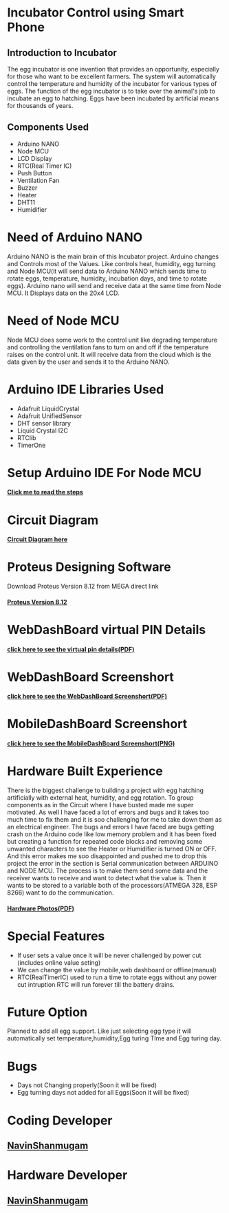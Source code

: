 
# Incubator Control using Smart Phone
## Introduction to Incubator
The egg incubator is one invention that provides an opportunity, especially for those who want to be excellent farmers. The system will automatically control the temperature and humidity of the incubator for various types of eggs. The function of the egg incubator is to take over the animal's job to incubate an egg to hatching. Eggs have been incubated by artificial means for thousands of years. 

## Components Used
* Arduino NANO
* Node MCU
* LCD Display
* RTC(Real Timer IC)
* Push Button
* Ventilation Fan
* Buzzer
* Heater
* DHT11
* Humidifier

# Need of Arduino NANO
Arduino NANO is the main brain of this Incubator project. Arduino changes and Controls most of the Values. Like controls heat, humidity, egg turning and Node MCU(it will send data to Arduino NANO which sends time to rotate eggs, temperature, humidity, incubation days, and time to rotate eggs). Arduino nano will send and receive data at the same time from Node MCU. It Displays data on the 20x4 LCD.

# Need of Node MCU
Node MCU does some work to the control unit like degrading temperature and controlling the ventilation fans to turn on and off if the temperature raises on the control unit. It will receive data from the cloud which is the data given by the user and sends it to the Arduino NANO.

# Arduino IDE Libraries Used
* Adafruit LiquidCrystal
* Adafruit UnifiedSensor
* DHT sensor library
* Liquid Crystal I2C
* RTClib
* TimerOne
# Setup Arduino IDE For Node MCU
#### [Click me to read the steps](https://www.instructables.com/Steps-to-Setup-Arduino-IDE-for-NODEMCU-ESP8266-WiF/)
# Circuit Diagram
#### [Circuit Diagram here](https://github.com/Navin23052000/Incubator-Online-controll-unit/blob/2b423da55fc7bc7e0b96e4aeddaa9ff456172a74/Incubator_Proteus_design%20Ver%208.12%20BY%20ElectroDroid_page-0001.jpg)
# Proteus Designing Software
Download Proteus Version 8.12 from MEGA direct link
 #### [Proteus Version 8.12](https://mega.nz/file/O5FRmR5D#uRR5PeKV-0fZcVhBFIiZZrSoAh4NqFRjtC4JEbneDiE)
# WebDashBoard virtual PIN Details
#### [click here to see the virtual pin details(PDF)](https://github.com/Navin23052000/Incubator-Online-controll-unit/blob/1673ec2966117d9199c628ff04547b7b5f76b667/Virtual%20pin%20details%20for%20web%20dashboard.pdf)
# WebDashBoard Screenshort
#### [click here to see the WebDashBoard Screenshort(PDF)](https://github.com/Navin23052000/Incubator-Online-controll-unit/blob/1673ec2966117d9199c628ff04547b7b5f76b667/WEB%20DASHBOARD%20INCUBATOR%20PROJECT.pdf)
# MobileDashBoard Screenshort
#### [click here to see the MobileDashBoard Screenshort(PNG)](https://github.com/Navin23052000/Incubator-Online-controll-unit/blob/1673ec2966117d9199c628ff04547b7b5f76b667/Blynk%20ScreenShort%20Mobile%20DashBoard.png)
# Hardware Built Experience 
There is the biggest challenge to building a project with egg hatching artificially with external heat, humidity, and egg rotation. To group components as in the Circuit where I have busted made me super motivated. As well I have faced a lot of errors and bugs and it takes too much time to fix them and it is soo challenging for me to take down them as an electrical engineer. The bugs and errors I have faced are bugs getting crash on the Arduino code like low memory problem and it has been fixed but creating a function for repeated code blocks and removing some unwanted characters to see the Heater or Humidifier is turned ON or OFF. And this error makes me soo disappointed and pushed me to drop this project the error in the section is Serial communication between ARDUINO and NODE MCU. The process is to make them send some data and the receiver wants to receive and want to detect what the value is. Then it wants to be stored to a variable both of the processors(ATMEGA 328, ESP 8266) want to do the communication.
#### [Hardware Photos(PDF)](https://github.com/Navin23052000/Incubator-Online-controll-unit/blob/bc73387c631d6052097a6f66fcfc657b383d3d26/Hardware%20ONLINE%20controll%20Incubator.pdf)
# Special Features
* If user sets a value once it will be never challenged by power cut (includes online value seting)
* We can change the value by mobile,web dashboard or offline(manual) 
* RTC(RealTimerIC) used to run a time to rotate eggs without any power cut intruption RTC will run forever till the battery drains.
# Future Option
Planned to add all egg support. Like just selecting egg type it will automatically set temperature,humidity,Egg turing TIme and Egg turing day.
# Bugs
* Days not Changing properly(Soon it will be fixed)
* Egg turning days not added for all Eggs(Soon it will be fixed)
# Coding Developer
## [NavinShanmugam](https://www.linkedin.com/in/navin-navin-985b39239/)
# Hardware Developer
## [NavinShanmugam](https://www.linkedin.com/in/navin-navin-985b39239/)

